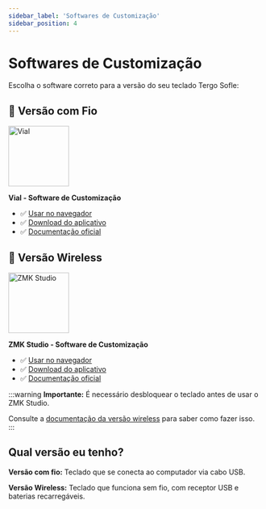 ```yaml
---
sidebar_label: 'Softwares de Customização'
sidebar_position: 4
---
```


# Softwares de Customização

Escolha o software correto para a versão do seu teclado Tergo Sofle:

## 🔌 Versão com Fio

<div style={{display: 'flex', flexDirection: 'column', alignItems: 'center', padding: '20px', border: '2px solid #e0e0e0', borderRadius: '10px', marginBottom: '20px'}}>

<a href="https://vial.rocks/">
<img src="/Tergo-Sofle-Documentation/img/vial-icon.png" alt="Vial" width="120" />
</a>

**Vial - Software de Customização**

- ✅ [Usar no navegador](https://vial.rocks/)
- ✅ [Download do aplicativo](https://get.vial.today/download/)
- ✅ [Documentação oficial](https://get.vial.today/)

</div>

## 📡 Versão Wireless

<div style={{display: 'flex', flexDirection: 'column', alignItems: 'center', padding: '20px', border: '2px solid #e0e0e0', borderRadius: '10px', marginBottom: '20px'}}>

<a href="https://zmk.studio/">
<img src="/Tergo-Sofle-Documentation/img/zmk-icon.png" alt="ZMK Studio" width="120" />
</a>

**ZMK Studio - Software de Customização**

- ✅ [Usar no navegador](https://zmk.studio/)
- ✅ [Download do aplicativo](https://zmk.studio/download)
- ✅ [Documentação oficial](https://zmk.dev/docs/features/studio)

:::warning
**Importante:** É necessário desbloquear o teclado antes de usar o ZMK Studio.

Consulte a [documentação da versão wireless](./MANUAL_TERGO_SOFLE_WIRELESS.md) para saber como fazer isso.
:::

</div>

## Qual versão eu tenho?

**Versão com fio:** Teclado que se conecta ao computador via cabo USB.

**Versão Wireless:** Teclado que funciona sem fio, com receptor USB e baterias recarregáveis.
